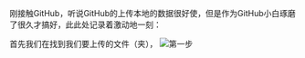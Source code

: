 刚接触GitHub，听说GitHub的上传本地的数据很好使，但是作为GitHub小白琢磨了很久才搞好，此此处记录着激动地一刻：


首先我们在找到我们要上传的文件（夹），
![第一步](https://upload-images.jianshu.io/upload_images/11526205-9343cf3e5ad9454f.png?imageMogr2/auto-orient/strip%7CimageView2/2/w/1240)
